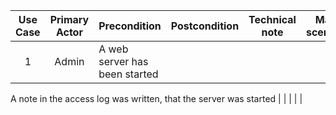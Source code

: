 | Use Case | Primary Actor |  Precondition  | Postcondition | Technical note | Main scenario | Alternate Scenarios |
|:--------:|:-------------:|----------------|:-------------:|:--------------:|:-------------:|:-------------------:|
|    1     |     Admin     |A web server has been started
A note in the access log was written, that the server was started
|               |                |               |                     |
